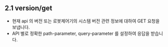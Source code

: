 ## 2.1 version/get

- 현재 api 의 버전 또는 로봇제어기의 시스템 버전 관련 정보에 대하여 GET 요청을 보냅니다.
- API 별로 정확한 path-parameter, query-parameter 를 설정하여 응답을 받습니다.